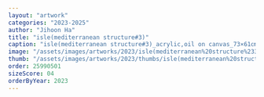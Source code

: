 ```yaml
---
layout: "artwork"
categories: "2023-2025"
author: "Jihoon Ha"
title: "isle(mediterranean structure#3)"
caption: "isle(mediterranean structure#3)_acrylic,oil on canvas_73×61㎝_2023"
image: "/assets/images/artworks/2023/isle(mediterranean%20structure%233)%20acrylic%2Coil%20on%20canvas%2073x61cm%202023.jpg"
thumb: "/assets/images/artworks/2023/thumbs/isle(mediterranean%20structure%233)%20acrylic%2Coil%20on%20canvas%2073x61cm%202023.jpg"
order: 25990501
sizeScore: 04
orderByYear: 2023
---
```

